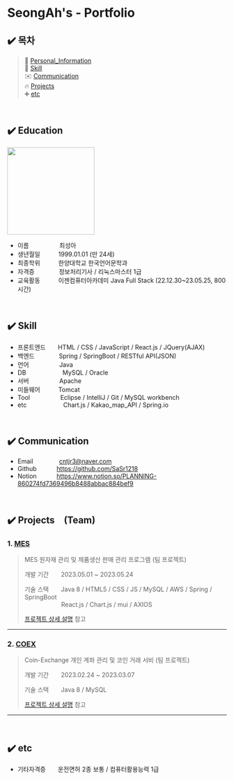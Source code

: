 # SeongAh's - Portfolio
## :heavy_check_mark: 목차
> :runner:            [Personal_Information](#Personal_Information) </br>
> :wrench:            [Skill](#Skill) </br>
> :envelope:          [Communication](#Communication) </br>
> :fire:              [Projects](#Projects) </br>
> :heavy_plus_sign:   [etc](#etc) </br>
</br>

## :heavy_check_mark: Education <a id="Education"></a>
<img src=https://user-images.githubusercontent.com/121651332/249065142-ad4f55df-b96e-4b72-9f79-ffcc5dc757a0.jpg width="200"/> </br>
- 이름     최성아
- 생년월일   1999.01.01 (만 24세)
- 최종학위   한양대학교 한국언어문학과
- 자격증    정보처리기사 / 리눅스마스터 1급
- 교육활동   이젠컴퓨터아카데미 Java Full Stack (22.12.30~23.05.25, 800시간)
</br>

## :heavy_check_mark: Skill <a id="skill"></a>
- 프론트엔드  HTML / CSS / JavaScript / React.js / JQuery(AJAX) </br>
- 백엔드    Spring / SpringBoot / RESTful API(JSON) </br>
- 언어     Java </br>
- DB      MySQL / Oracle </br>
- 서버     Apache </br>
- 미들웨어   Tomcat </br>
- Tool     Eclipse / IntelliJ / Git / MySQL workbench </br>
- etc      Chart.js / Kakao_map_API / Spring.io </br>
</br>

## :heavy_check_mark: Communication <a id="communication"></a>
- Email     cntjr3@naver.com
- Github    https://github.com/SaSr1218
- Notion    https://www.notion.so/PLANNING-860274fd7369496b8488abbac884bef9
</br>

## :heavy_check_mark: Projects (Team) <a id="projects"></a>
### 1. [MES](https://github.com/Tea-ho/MES/tree/TeO)
>MES 원자재 관리 및 제품생산 판매 관리 프로그램 (팀 프로젝트) </br>
>
>개발 기간  2023.05.01 ~ 2023.05.24
>  
>기술 스택  Java 8 / HTML5 / CSS / JS / MySQL / AWS / Spring / SpringBoot   
>      React.js / Chart.js / mui / AXIOS
>  
>[프로젝트 상세 설명](https://github.com/Ga0Kwon/MES) 참고

---

### 2. [COEX](https://github.com/SaSr1218/coinProject)
>Coin-Exchange 개인 계좌 관리 및 코인 거래 서비 (팀 프로젝트)</br>
>
>개발 기간  2023.02.24 ~ 2023.03.07
>  
>기술 스택  Java 8 / MySQL
>  
>[프로젝트 상세 설명](https://github.com/SaSr1218/coinProject) 참고

---
</br>


## :heavy_check_mark: etc <a id="etc"></a>
- 기타자격증  운전면허 2종 보통 / 컴퓨터활용능력 1급 





